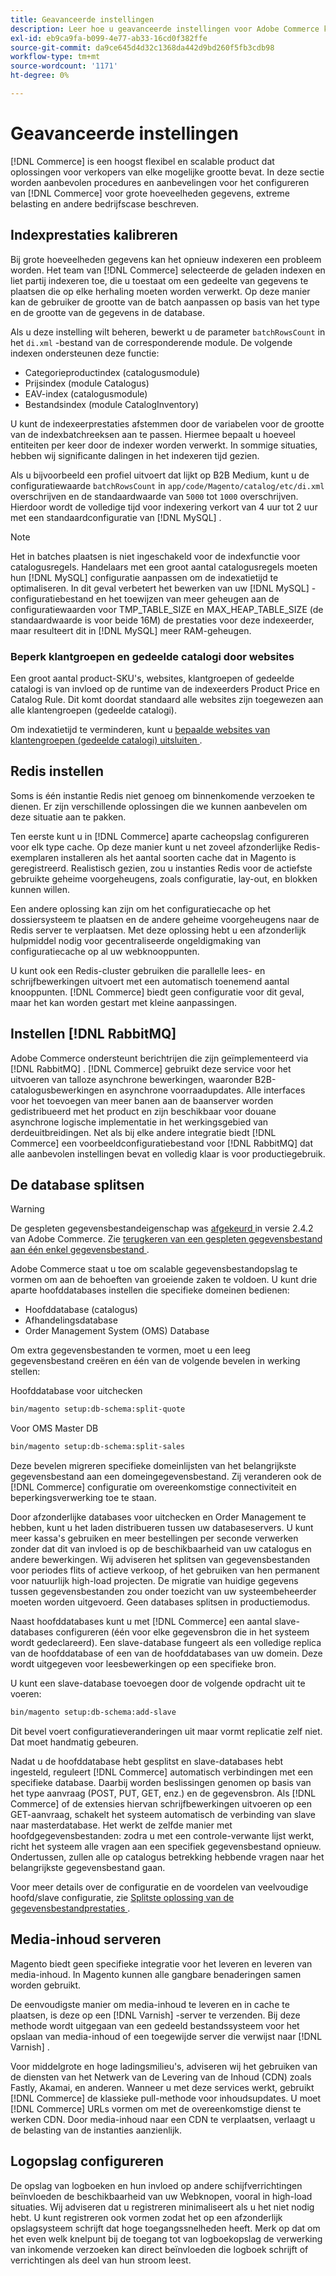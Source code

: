 ```yaml
---
title: Geavanceerde instellingen
description: Leer hoe u geavanceerde instellingen voor Adobe Commerce kunt gebruiken. Ontdek de stapsgewijze instructies en configuratievereisten.
exl-id: eb9ca9fa-b099-4e77-ab33-16cd0f382ffe
source-git-commit: da9ce645d4d32c1368da442d9bd260f5fb3cdb98
workflow-type: tm+mt
source-wordcount: '1171'
ht-degree: 0%

---
```


# Geavanceerde instellingen

[!DNL Commerce] is een hoogst flexibel en scalable product dat oplossingen voor verkopers van elke mogelijke grootte bevat. In deze sectie worden aanbevolen procedures en aanbevelingen voor het configureren van [!DNL Commerce] voor grote hoeveelheden gegevens, extreme belasting en andere bedrijfscase beschreven.

## Indexprestaties kalibreren

Bij grote hoeveelheden gegevens kan het opnieuw indexeren een probleem worden. Het team van [!DNL Commerce] selecteerde de geladen indexen en liet partij indexeren toe, die u toestaat om een gedeelte van gegevens te plaatsen die op elke herhaling moeten worden verwerkt. Op deze manier kan de gebruiker de grootte van de batch aanpassen op basis van het type en de grootte van de gegevens in de database.

Als u deze instelling wilt beheren, bewerkt u de parameter `batchRowsCount` in het `di.xml` -bestand van de corresponderende module. De volgende indexen ondersteunen deze functie:

* Categorieproductindex (catalogusmodule)
* Prijsindex (module Catalogus)
* EAV-index (catalogusmodule)
* Bestandsindex (module CatalogInventory)

U kunt de indexeerprestaties afstemmen door de variabelen voor de grootte van de indexbatchreeksen aan te passen. Hiermee bepaalt u hoeveel entiteiten per keer door de indexer worden verwerkt. In sommige situaties, hebben wij significante dalingen in het indexeren tijd gezien.

Als u bijvoorbeeld een profiel uitvoert dat lijkt op B2B Medium, kunt u de configuratiewaarde `batchRowsCount` in `app/code/Magento/catalog/etc/di.xml` overschrijven en de standaardwaarde van `5000` tot `1000` overschrijven. Hierdoor wordt de volledige tijd voor indexering verkort van 4 uur tot 2 uur met een standaardconfiguratie van [!DNL MySQL] .

>[!NOTE]
>
>Het in batches plaatsen is niet ingeschakeld voor de indexfunctie voor catalogusregels. Handelaars met een groot aantal catalogusregels moeten hun [!DNL MySQL] configuratie aanpassen om de indexatietijd te optimaliseren. In dit geval verbetert het bewerken van uw [!DNL MySQL] -configuratiebestand en het toewijzen van meer geheugen aan de configuratiewaarden voor TMP_TABLE_SIZE en MAX_HEAP_TABLE_SIZE (de standaardwaarde is voor beide 16M) de prestaties voor deze indexeerder, maar resulteert dit in [!DNL MySQL] meer RAM-geheugen.

### Beperk klantgroepen en gedeelde catalogi door websites

Een groot aantal product-SKU&#39;s, websites, klantgroepen of gedeelde catalogi is van invloed op de runtime van de indexeerders Product Price en Catalog Rule. Dit komt doordat standaard alle websites zijn toegewezen aan alle klantengroepen (gedeelde catalogi).

Om indexatietijd te verminderen, kunt u [ bepaalde websites van klantengroepen (gedeelde catalogi) uitsluiten ](https://developer.adobe.com/commerce/php/development/components/indexing/optimization/#customer-group-limitations-by-websites).

## Redis instellen

Soms is één instantie Redis niet genoeg om binnenkomende verzoeken te dienen. Er zijn verschillende oplossingen die we kunnen aanbevelen om deze situatie aan te pakken.

Ten eerste kunt u in [!DNL Commerce] aparte cacheopslag configureren voor elk type cache. Op deze manier kunt u net zoveel afzonderlijke Redis-exemplaren installeren als het aantal soorten cache dat in Magento is geregistreerd. Realistisch gezien, zou u instanties Redis voor de actiefste gebruikte geheime voorgeheugens, zoals configuratie, lay-out, en blokken kunnen willen.

Een andere oplossing kan zijn om het configuratiecache op het dossiersysteem te plaatsen en de andere geheime voorgeheugens naar de Redis server te verplaatsen. Met deze oplossing hebt u een afzonderlijk hulpmiddel nodig voor gecentraliseerde ongeldigmaking van configuratiecache op al uw webknooppunten.

U kunt ook een Redis-cluster gebruiken die parallelle lees- en schrijfbewerkingen uitvoert met een automatisch toenemend aantal knooppunten. [!DNL Commerce] biedt geen configuratie voor dit geval, maar het kan worden gestart met kleine aanpassingen.

## Instellen [!DNL RabbitMQ]

Adobe Commerce ondersteunt berichtrijen die zijn geïmplementeerd via [!DNL RabbitMQ] . [!DNL Commerce] gebruikt deze service voor het uitvoeren van talloze asynchrone bewerkingen, waaronder B2B-catalogusbewerkingen en asynchrone voorraadupdates. Alle interfaces voor het toevoegen van meer banen aan de baanserver worden gedistribueerd met het product en zijn beschikbaar voor douane asynchrone logische implementatie in het werkingsgebied van derdeuitbreidingen. Net als bij elke andere integratie biedt [!DNL Commerce] een voorbeeldconfiguratiebestand voor [!DNL RabbitMQ] dat alle aanbevolen instellingen bevat en volledig klaar is voor productiegebruik.

## De database splitsen

>[!WARNING]
>
>De gespleten gegevensbestandeigenschap was [ afgekeurd ](https://community.magento.com/t5/Magento-DevBlog/Deprecation-of-Split-Database-in-Magento-Commerce/ba-p/465187) in versie 2.4.2 van Adobe Commerce. Zie [ terugkeren van een gespleten gegevensbestand aan één enkel gegevensbestand ](../configuration/storage/revert-split-database.md).

Adobe Commerce staat u toe om scalable gegevensbestandopslag te vormen om aan de behoeften van groeiende zaken te voldoen. U kunt drie aparte hoofddatabases instellen die specifieke domeinen bedienen:

* Hoofddatabase (catalogus)
* Afhandelingsdatabase
* Order Management System (OMS) Database

Om extra gegevensbestanden te vormen, moet u een leeg gegevensbestand creëren en één van de volgende bevelen in werking stellen:

Hoofddatabase voor uitchecken

```bash
bin/magento setup:db-schema:split-quote
```

Voor OMS Master DB

```bash
bin/magento setup:db-schema:split-sales
```

Deze bevelen migreren specifieke domeinlijsten van het belangrijkste gegevensbestand aan een domeingegevensbestand. Zij veranderen ook de [!DNL Commerce] configuratie om overeenkomstige connectiviteit en beperkingsverwerking toe te staan.

Door afzonderlijke databases voor uitchecken en Order Management te hebben, kunt u het laden distribueren tussen uw databaseservers. U kunt meer kassa&#39;s gebruiken en meer bestellingen per seconde verwerken zonder dat dit van invloed is op de beschikbaarheid van uw catalogus en andere bewerkingen. Wij adviseren het splitsen van gegevensbestanden voor periodes flits of actieve verkoop, of het gebruiken van hen permanent voor natuurlijk high-load projecten. De migratie van huidige gegevens tussen gegevensbestanden zou onder toezicht van uw systeembeheerder moeten worden uitgevoerd.  Geen databases splitsen in productiemodus.

Naast hoofddatabases kunt u met [!DNL Commerce] een aantal slave-databases configureren (één voor elke gegevensbron die in het systeem wordt gedeclareerd). Een slave-database fungeert als een volledige replica van de hoofddatabase of een van de hoofddatabases van uw domein. Deze wordt uitgegeven voor leesbewerkingen op een specifieke bron.

U kunt een slave-database toevoegen door de volgende opdracht uit te voeren:

```bash
bin/magento setup:db-schema:add-slave
```

Dit bevel voert configuratieveranderingen uit maar vormt replicatie zelf niet. Dat moet handmatig gebeuren.

Nadat u de hoofddatabase hebt gesplitst en slave-databases hebt ingesteld, reguleert [!DNL Commerce] automatisch verbindingen met een specifieke database. Daarbij worden beslissingen genomen op basis van het type aanvraag (POST, PUT, GET, enz.) en de gegevensbron. Als [!DNL Commerce] of de extensies hiervan schrijfbewerkingen uitvoeren op een GET-aanvraag, schakelt het systeem automatisch de verbinding van slave naar masterdatabase. Het werkt de zelfde manier met hoofdgegevensbestanden: zodra u met een controle-verwante lijst werkt, richt het systeem alle vragen aan een specifiek gegevensbestand opnieuw. Ondertussen, zullen alle op catalogus betrekking hebbende vragen naar het belangrijkste gegevensbestand gaan.

Voor meer details over de configuratie en de voordelen van veelvoudige hoofd/slave configuratie, zie
[ Splitste oplossing van de gegevensbestandprestaties ](../configuration/storage/multi-master.md).

## Media-inhoud serveren

Magento biedt geen specifieke integratie voor het leveren en leveren van media-inhoud. In Magento kunnen alle gangbare benaderingen samen worden gebruikt.

De eenvoudigste manier om media-inhoud te leveren en in cache te plaatsen, is deze op een [!DNL Varnish] -server te verzenden. Bij deze methode wordt uitgegaan van een gedeeld bestandssysteem voor het opslaan van media-inhoud of een toegewijde server die verwijst naar [!DNL Varnish] .

Voor middelgrote en hoge ladingsmilieu&#39;s, adviseren wij het gebruiken van de diensten van het Netwerk van de Levering van de Inhoud (CDN) zoals Fastly, Akamai, en anderen. Wanneer u met deze services werkt, gebruikt [!DNL Commerce] de klassieke pull-methode voor inhoudsupdates. U moet [!DNL Commerce] URLs vormen om met de overeenkomstige dienst te werken CDN. Door media-inhoud naar een CDN te verplaatsen, verlaagt u de belasting van de instanties aanzienlijk.

## Logopslag configureren

De opslag van logboeken en hun invloed op andere schijfverrichtingen beïnvloeden de beschikbaarheid van uw Webknopen, vooral in high-load situaties. Wij adviseren dat u registreren minimaliseert als u het niet nodig hebt. U kunt registreren ook vormen zodat het op een afzonderlijk opslagsysteem schrijft dat hoge toegangssnelheden heeft. Merk op dat om het even welk knelpunt bij de toegang tot van logboekopslag de verwerking van inkomende verzoeken kan direct beïnvloeden die logboek schrijft of verrichtingen als deel van hun stroom leest.
